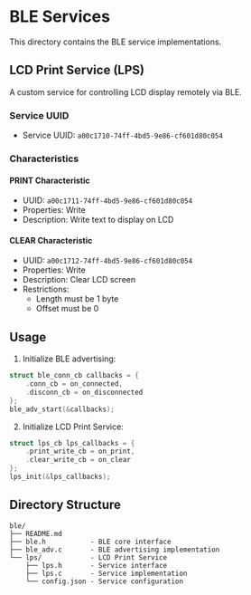 # BLE Services

This directory contains the BLE service implementations.

## LCD Print Service (LPS)

A custom service for controlling LCD display remotely via BLE.

### Service UUID

- Service UUID: `a00c1710-74ff-4bd5-9e86-cf601d80c054`

### Characteristics

#### PRINT Characteristic

- UUID: `a00c1711-74ff-4bd5-9e86-cf601d80c054`
- Properties: Write
- Description: Write text to display on LCD

#### CLEAR Characteristic

- UUID: `a00c1712-74ff-4bd5-9e86-cf601d80c054`
- Properties: Write
- Description: Clear LCD screen
- Restrictions:
  - Length must be 1 byte
  - Offset must be 0

## Usage

1. Initialize BLE advertising:

```c
struct ble_conn_cb callbacks = {
    .conn_cb = on_connected,
    .disconn_cb = on_disconnected
};
ble_adv_start(&callbacks);
```

2. Initialize LCD Print Service:

```c
struct lps_cb lps_callbacks = {
    .print_write_cb = on_print,
    .clear_write_cb = on_clear
};
lps_init(&lps_callbacks);
```

## Directory Structure

```
ble/
├── README.md
├── ble.h           - BLE core interface
├── ble_adv.c       - BLE advertising implementation
└── lps/            - LCD Print Service
    ├── lps.h       - Service interface
    ├── lps.c       - Service implementation
    └── config.json - Service configuration
```
